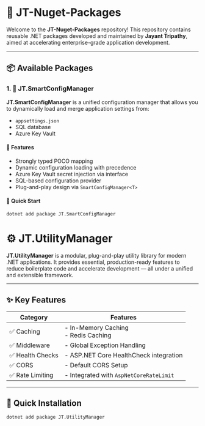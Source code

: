 # 🧰 JT-Nuget-Packages

Welcome to the **JT-Nuget-Packages** repository! This repository contains reusable .NET packages developed and maintained by **Jayant Tripathy**, aimed at accelerating enterprise-grade application development.

---

## 📦 Available Packages

### 1. 🔐 JT.SmartConfigManager

**JT.SmartConfigManager** is a unified configuration manager that allows you to dynamically load and merge application settings from:

- `appsettings.json`
- SQL database
- Azure Key Vault

#### 🌟 Features

- Strongly typed POCO mapping
- Dynamic configuration loading with precedence
- Azure Key Vault secret injection via interface
- SQL-based configuration provider
- Plug-and-play design via `SmartConfigManager<T>`

#### 🚀 Quick Start

```bash
dotnet add package JT.SmartConfigManager
```

# ⚙️ JT.UtilityManager

**JT.UtilityManager** is a modular, plug-and-play utility library for modern .NET applications. It provides essential, production-ready features to reduce boilerplate code and accelerate development — all under a unified and extensible framework.

---

## ✨ Key Features

| Category      | Features                                  |
|---------------|--------------------------------------------|
| ✅ Caching       | - In-Memory Caching<br>- Redis Caching       |
| ✅ Middleware    | - Global Exception Handling               |
| ✅ Health Checks | - ASP.NET Core HealthCheck integration    |
| ✅ CORS          | - Default CORS Setup                      |
| ✅ Rate Limiting | - Integrated with `AspNetCoreRateLimit`  |

---

## 🚀 Quick Installation

```bash
dotnet add package JT.UtilityManager
